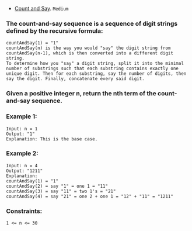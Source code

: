 - [Count and Say](https://leetcode.com/problems/count-and-say/).
`Medium`

### The count-and-say sequence is a sequence of digit strings defined by the recursive formula:
```
countAndSay(1) = "1"
countAndSay(n) is the way you would "say" the digit string from countAndSay(n-1), which is then converted into a different digit string.
To determine how you "say" a digit string, split it into the minimal number of substrings such that each substring contains exactly one unique digit. Then for each substring, say the number of digits, then say the digit. Finally, concatenate every said digit.
```



### Given a positive integer n, return the nth term of the count-and-say sequence.

 

### Example 1:
```
Input: n = 1
Output: "1"
Explanation: This is the base case.
```
### Example 2:
```
Input: n = 4
Output: "1211"
Explanation:
countAndSay(1) = "1"
countAndSay(2) = say "1" = one 1 = "11"
countAndSay(3) = say "11" = two 1's = "21"
countAndSay(4) = say "21" = one 2 + one 1 = "12" + "11" = "1211"
 ```

### Constraints:
```
1 <= n <= 30
```
